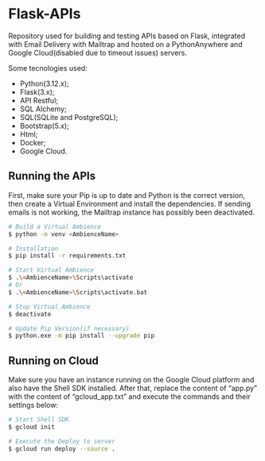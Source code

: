 # Flask-APIs

Repository used for building and testing APIs based on Flask, integrated with Email Delivery with Mailtrap and hosted on a PythonAnywhere and Google Cloud(disabled due to timeout issues) servers.

Some tecnologies used:

* Python(3.12.x);
* Flask(3.x);
* API Restful;
* SQL Alchemy;
* SQL(SQLite and PostgreSQL);
* Bootstrap(5.x);
* Html;
* Docker;
* Google Cloud.

## Running the APIs

First, make sure your Pip is up to date and Python is the correct version, then create a Virtual Environment and install the dependencies. If sending emails is not working, the Mailtrap instance has possibly been deactivated.

```bash
# Build a Virtual Ambience
$ python -m venv <AmbienceName>

# Installation
$ pip install -r requirements.txt

# Start Virtual Ambience
$ .\<AmbienceName>\Scripts\activate
# Or
$ .\<AmbienceName>\Scripts\activate.bat

# Stop Virtual Ambience
$ deactivate

# Update Pip Version(if necessary)
$ python.exe -m pip install --upgrade pip
```

## Running on Cloud

Make sure you have an instance running on the Google Cloud platform and also have the Shell SDK installed. After that, replace the content of “app.py” with the content of “gcloud_app.txt” and execute the commands and their settings below:

```bash
# Start Shell SDK
$ gcloud init

# Execute the Deploy to server
$ gcloud run deploy --source . 
```